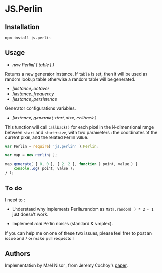# JS.Perlin

## Installation

```npm install js.perlin```

## Usage

- *new Perlin( [ table ] )*

Returns a new generator instance. If `table` is set, then it will be used
as random lookup table otherwise a random table will be generated.

- *[instance].octaves*
- *[instance].frequency*
- *[instance].persistence*

Generator configurations variables.

- *[instance].generate( start, size, callback )*

This function will call `callback()` for each pixel in the N-dimensional
range between `start` and `start+size`, with two parameters : the
coordinates of the current pixel, and the related Perlin value.

```javascript
var Perlin = require( 'js.perlin' ).Perlin;

var map = new Perlin( );

map.generate( [ 0, 0 ], [ 2, 2 ], function ( point, value ) {
    console.log( point, value );
} );
```

## To do

I need to :

- Understand why implements Perlin.random as `Math.random( ) * 2 - 1`
  just doesn't work.

- Implement _real_ Perlin noises (standard & simplex).

If you can help me on one of these two issues, please feel free to post an issue
and / or make pull requests !

## Authors

Implementation by Maël Nison, from Jeremy Cochoy's [paper][1].

[1]: http://zenol.fr/dl/perlin_noise.pdf

